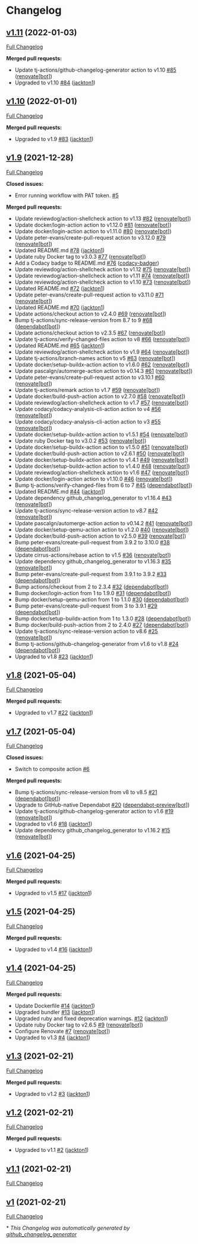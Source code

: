 # Changelog

## [v1.11](https://github.com/tj-actions/github-changelog-generator/tree/v1.11) (2022-01-03)

[Full Changelog](https://github.com/tj-actions/github-changelog-generator/compare/v1.10...v1.11)

**Merged pull requests:**

- Update tj-actions/github-changelog-generator action to v1.10 [\#85](https://github.com/tj-actions/github-changelog-generator/pull/85) ([renovate[bot]](https://github.com/apps/renovate))
- Upgraded to v1.10 [\#84](https://github.com/tj-actions/github-changelog-generator/pull/84) ([jackton1](https://github.com/jackton1))

## [v1.10](https://github.com/tj-actions/github-changelog-generator/tree/v1.10) (2022-01-01)

[Full Changelog](https://github.com/tj-actions/github-changelog-generator/compare/v1.9...v1.10)

**Merged pull requests:**

- Upgraded to v1.9 [\#83](https://github.com/tj-actions/github-changelog-generator/pull/83) ([jackton1](https://github.com/jackton1))

## [v1.9](https://github.com/tj-actions/github-changelog-generator/tree/v1.9) (2021-12-28)

[Full Changelog](https://github.com/tj-actions/github-changelog-generator/compare/v1.8...v1.9)

**Closed issues:**

- Error running workflow with PAT token. [\#5](https://github.com/tj-actions/github-changelog-generator/issues/5)

**Merged pull requests:**

- Update reviewdog/action-shellcheck action to v1.13 [\#82](https://github.com/tj-actions/github-changelog-generator/pull/82) ([renovate[bot]](https://github.com/apps/renovate))
- Update docker/login-action action to v1.12.0 [\#81](https://github.com/tj-actions/github-changelog-generator/pull/81) ([renovate[bot]](https://github.com/apps/renovate))
- Update docker/login-action action to v1.11.0 [\#80](https://github.com/tj-actions/github-changelog-generator/pull/80) ([renovate[bot]](https://github.com/apps/renovate))
- Update peter-evans/create-pull-request action to v3.12.0 [\#79](https://github.com/tj-actions/github-changelog-generator/pull/79) ([renovate[bot]](https://github.com/apps/renovate))
- Updated README.md [\#78](https://github.com/tj-actions/github-changelog-generator/pull/78) ([jackton1](https://github.com/jackton1))
- Update ruby Docker tag to v3.0.3 [\#77](https://github.com/tj-actions/github-changelog-generator/pull/77) ([renovate[bot]](https://github.com/apps/renovate))
- Add a Codacy badge to README.md [\#76](https://github.com/tj-actions/github-changelog-generator/pull/76) ([codacy-badger](https://github.com/codacy-badger))
- Update reviewdog/action-shellcheck action to v1.12 [\#75](https://github.com/tj-actions/github-changelog-generator/pull/75) ([renovate[bot]](https://github.com/apps/renovate))
- Update reviewdog/action-shellcheck action to v1.11 [\#74](https://github.com/tj-actions/github-changelog-generator/pull/74) ([renovate[bot]](https://github.com/apps/renovate))
- Update reviewdog/action-shellcheck action to v1.10 [\#73](https://github.com/tj-actions/github-changelog-generator/pull/73) ([renovate[bot]](https://github.com/apps/renovate))
- Updated README.md [\#72](https://github.com/tj-actions/github-changelog-generator/pull/72) ([jackton1](https://github.com/jackton1))
- Update peter-evans/create-pull-request action to v3.11.0 [\#71](https://github.com/tj-actions/github-changelog-generator/pull/71) ([renovate[bot]](https://github.com/apps/renovate))
- Updated README.md [\#70](https://github.com/tj-actions/github-changelog-generator/pull/70) ([jackton1](https://github.com/jackton1))
- Update actions/checkout action to v2.4.0 [\#69](https://github.com/tj-actions/github-changelog-generator/pull/69) ([renovate[bot]](https://github.com/apps/renovate))
- Bump tj-actions/sync-release-version from 8.7 to 9 [\#68](https://github.com/tj-actions/github-changelog-generator/pull/68) ([dependabot[bot]](https://github.com/apps/dependabot))
- Update actions/checkout action to v2.3.5 [\#67](https://github.com/tj-actions/github-changelog-generator/pull/67) ([renovate[bot]](https://github.com/apps/renovate))
- Update tj-actions/verify-changed-files action to v8 [\#66](https://github.com/tj-actions/github-changelog-generator/pull/66) ([renovate[bot]](https://github.com/apps/renovate))
- Updated README.md [\#65](https://github.com/tj-actions/github-changelog-generator/pull/65) ([jackton1](https://github.com/jackton1))
- Update reviewdog/action-shellcheck action to v1.9 [\#64](https://github.com/tj-actions/github-changelog-generator/pull/64) ([renovate[bot]](https://github.com/apps/renovate))
- Update tj-actions/branch-names action to v5 [\#63](https://github.com/tj-actions/github-changelog-generator/pull/63) ([renovate[bot]](https://github.com/apps/renovate))
- Update docker/setup-buildx-action action to v1.6.0 [\#62](https://github.com/tj-actions/github-changelog-generator/pull/62) ([renovate[bot]](https://github.com/apps/renovate))
- Update pascalgn/automerge-action action to v0.14.3 [\#61](https://github.com/tj-actions/github-changelog-generator/pull/61) ([renovate[bot]](https://github.com/apps/renovate))
- Update peter-evans/create-pull-request action to v3.10.1 [\#60](https://github.com/tj-actions/github-changelog-generator/pull/60) ([renovate[bot]](https://github.com/apps/renovate))
- Update tj-actions/remark action to v1.7 [\#59](https://github.com/tj-actions/github-changelog-generator/pull/59) ([renovate[bot]](https://github.com/apps/renovate))
- Update docker/build-push-action action to v2.7.0 [\#58](https://github.com/tj-actions/github-changelog-generator/pull/58) ([renovate[bot]](https://github.com/apps/renovate))
- Update reviewdog/action-shellcheck action to v1.7 [\#57](https://github.com/tj-actions/github-changelog-generator/pull/57) ([renovate[bot]](https://github.com/apps/renovate))
- Update codacy/codacy-analysis-cli-action action to v4 [\#56](https://github.com/tj-actions/github-changelog-generator/pull/56) ([renovate[bot]](https://github.com/apps/renovate))
- Update codacy/codacy-analysis-cli-action action to v3 [\#55](https://github.com/tj-actions/github-changelog-generator/pull/55) ([renovate[bot]](https://github.com/apps/renovate))
- Update docker/setup-buildx-action action to v1.5.1 [\#54](https://github.com/tj-actions/github-changelog-generator/pull/54) ([renovate[bot]](https://github.com/apps/renovate))
- Update ruby Docker tag to v3.0.2 [\#53](https://github.com/tj-actions/github-changelog-generator/pull/53) ([renovate[bot]](https://github.com/apps/renovate))
- Update docker/setup-buildx-action action to v1.5.0 [\#51](https://github.com/tj-actions/github-changelog-generator/pull/51) ([renovate[bot]](https://github.com/apps/renovate))
- Update docker/build-push-action action to v2.6.1 [\#50](https://github.com/tj-actions/github-changelog-generator/pull/50) ([renovate[bot]](https://github.com/apps/renovate))
- Update docker/setup-buildx-action action to v1.4.1 [\#49](https://github.com/tj-actions/github-changelog-generator/pull/49) ([renovate[bot]](https://github.com/apps/renovate))
- Update docker/setup-buildx-action action to v1.4.0 [\#48](https://github.com/tj-actions/github-changelog-generator/pull/48) ([renovate[bot]](https://github.com/apps/renovate))
- Update reviewdog/action-shellcheck action to v1.6 [\#47](https://github.com/tj-actions/github-changelog-generator/pull/47) ([renovate[bot]](https://github.com/apps/renovate))
- Update docker/login-action action to v1.10.0 [\#46](https://github.com/tj-actions/github-changelog-generator/pull/46) ([renovate[bot]](https://github.com/apps/renovate))
- Bump tj-actions/verify-changed-files from 6 to 7 [\#45](https://github.com/tj-actions/github-changelog-generator/pull/45) ([dependabot[bot]](https://github.com/apps/dependabot))
- Updated README.md [\#44](https://github.com/tj-actions/github-changelog-generator/pull/44) ([jackton1](https://github.com/jackton1))
- Update dependency github\_changelog\_generator to v1.16.4 [\#43](https://github.com/tj-actions/github-changelog-generator/pull/43) ([renovate[bot]](https://github.com/apps/renovate))
- Update tj-actions/sync-release-version action to v8.7 [\#42](https://github.com/tj-actions/github-changelog-generator/pull/42) ([renovate[bot]](https://github.com/apps/renovate))
- Update pascalgn/automerge-action action to v0.14.2 [\#41](https://github.com/tj-actions/github-changelog-generator/pull/41) ([renovate[bot]](https://github.com/apps/renovate))
- Update docker/setup-qemu-action action to v1.2.0 [\#40](https://github.com/tj-actions/github-changelog-generator/pull/40) ([renovate[bot]](https://github.com/apps/renovate))
- Update docker/build-push-action action to v2.5.0 [\#39](https://github.com/tj-actions/github-changelog-generator/pull/39) ([renovate[bot]](https://github.com/apps/renovate))
- Bump peter-evans/create-pull-request from 3.9.2 to 3.10.0 [\#38](https://github.com/tj-actions/github-changelog-generator/pull/38) ([dependabot[bot]](https://github.com/apps/dependabot))
- Update cirrus-actions/rebase action to v1.5 [\#36](https://github.com/tj-actions/github-changelog-generator/pull/36) ([renovate[bot]](https://github.com/apps/renovate))
- Update dependency github\_changelog\_generator to v1.16.3 [\#35](https://github.com/tj-actions/github-changelog-generator/pull/35) ([renovate[bot]](https://github.com/apps/renovate))
- Bump peter-evans/create-pull-request from 3.9.1 to 3.9.2 [\#33](https://github.com/tj-actions/github-changelog-generator/pull/33) ([dependabot[bot]](https://github.com/apps/dependabot))
- Bump actions/checkout from 2 to 2.3.4 [\#32](https://github.com/tj-actions/github-changelog-generator/pull/32) ([dependabot[bot]](https://github.com/apps/dependabot))
- Bump docker/login-action from 1 to 1.9.0 [\#31](https://github.com/tj-actions/github-changelog-generator/pull/31) ([dependabot[bot]](https://github.com/apps/dependabot))
- Bump docker/setup-qemu-action from 1 to 1.1.0 [\#30](https://github.com/tj-actions/github-changelog-generator/pull/30) ([dependabot[bot]](https://github.com/apps/dependabot))
- Bump peter-evans/create-pull-request from 3 to 3.9.1 [\#29](https://github.com/tj-actions/github-changelog-generator/pull/29) ([dependabot[bot]](https://github.com/apps/dependabot))
- Bump docker/setup-buildx-action from 1 to 1.3.0 [\#28](https://github.com/tj-actions/github-changelog-generator/pull/28) ([dependabot[bot]](https://github.com/apps/dependabot))
- Bump docker/build-push-action from 2 to 2.4.0 [\#27](https://github.com/tj-actions/github-changelog-generator/pull/27) ([dependabot[bot]](https://github.com/apps/dependabot))
- Update tj-actions/sync-release-version action to v8.6 [\#25](https://github.com/tj-actions/github-changelog-generator/pull/25) ([renovate[bot]](https://github.com/apps/renovate))
- Bump tj-actions/github-changelog-generator from v1.6 to v1.8 [\#24](https://github.com/tj-actions/github-changelog-generator/pull/24) ([dependabot[bot]](https://github.com/apps/dependabot))
- Upgraded to v1.8 [\#23](https://github.com/tj-actions/github-changelog-generator/pull/23) ([jackton1](https://github.com/jackton1))

## [v1.8](https://github.com/tj-actions/github-changelog-generator/tree/v1.8) (2021-05-04)

[Full Changelog](https://github.com/tj-actions/github-changelog-generator/compare/v1.7...v1.8)

**Merged pull requests:**

- Upgraded to v1.7 [\#22](https://github.com/tj-actions/github-changelog-generator/pull/22) ([jackton1](https://github.com/jackton1))

## [v1.7](https://github.com/tj-actions/github-changelog-generator/tree/v1.7) (2021-05-04)

[Full Changelog](https://github.com/tj-actions/github-changelog-generator/compare/v1.6...v1.7)

**Closed issues:**

- Switch to composite action [\#6](https://github.com/tj-actions/github-changelog-generator/issues/6)

**Merged pull requests:**

- Bump tj-actions/sync-release-version from v8 to v8.5 [\#21](https://github.com/tj-actions/github-changelog-generator/pull/21) ([dependabot[bot]](https://github.com/apps/dependabot))
- Upgrade to GitHub-native Dependabot [\#20](https://github.com/tj-actions/github-changelog-generator/pull/20) ([dependabot-preview[bot]](https://github.com/apps/dependabot-preview))
- Update tj-actions/github-changelog-generator action to v1.6 [\#19](https://github.com/tj-actions/github-changelog-generator/pull/19) ([renovate[bot]](https://github.com/apps/renovate))
- Upgraded to v1.6 [\#18](https://github.com/tj-actions/github-changelog-generator/pull/18) ([jackton1](https://github.com/jackton1))
- Update dependency github\_changelog\_generator to v1.16.2 [\#15](https://github.com/tj-actions/github-changelog-generator/pull/15) ([renovate[bot]](https://github.com/apps/renovate))

## [v1.6](https://github.com/tj-actions/github-changelog-generator/tree/v1.6) (2021-04-25)

[Full Changelog](https://github.com/tj-actions/github-changelog-generator/compare/v1.5...v1.6)

**Merged pull requests:**

- Upgraded to v1.5 [\#17](https://github.com/tj-actions/github-changelog-generator/pull/17) ([jackton1](https://github.com/jackton1))

## [v1.5](https://github.com/tj-actions/github-changelog-generator/tree/v1.5) (2021-04-25)

[Full Changelog](https://github.com/tj-actions/github-changelog-generator/compare/v1.4...v1.5)

**Merged pull requests:**

- Upgraded to v1.4 [\#16](https://github.com/tj-actions/github-changelog-generator/pull/16) ([jackton1](https://github.com/jackton1))

## [v1.4](https://github.com/tj-actions/github-changelog-generator/tree/v1.4) (2021-04-25)

[Full Changelog](https://github.com/tj-actions/github-changelog-generator/compare/v1.3...v1.4)

**Merged pull requests:**

- Update Dockerfile [\#14](https://github.com/tj-actions/github-changelog-generator/pull/14) ([jackton1](https://github.com/jackton1))
- Upgraded bundler [\#13](https://github.com/tj-actions/github-changelog-generator/pull/13) ([jackton1](https://github.com/jackton1))
- Upgraded ruby and fixed deprecation warnings. [\#12](https://github.com/tj-actions/github-changelog-generator/pull/12) ([jackton1](https://github.com/jackton1))
- Update ruby Docker tag to v2.6.5 [\#9](https://github.com/tj-actions/github-changelog-generator/pull/9) ([renovate[bot]](https://github.com/apps/renovate))
- Configure Renovate [\#7](https://github.com/tj-actions/github-changelog-generator/pull/7) ([renovate[bot]](https://github.com/apps/renovate))
- Upgraded to v1.3 [\#4](https://github.com/tj-actions/github-changelog-generator/pull/4) ([jackton1](https://github.com/jackton1))

## [v1.3](https://github.com/tj-actions/github-changelog-generator/tree/v1.3) (2021-02-21)

[Full Changelog](https://github.com/tj-actions/github-changelog-generator/compare/v1.2...v1.3)

**Merged pull requests:**

- Upgraded to v1.2 [\#3](https://github.com/tj-actions/github-changelog-generator/pull/3) ([jackton1](https://github.com/jackton1))

## [v1.2](https://github.com/tj-actions/github-changelog-generator/tree/v1.2) (2021-02-21)

[Full Changelog](https://github.com/tj-actions/github-changelog-generator/compare/v1.1...v1.2)

**Merged pull requests:**

- Upgraded to v1.1 [\#2](https://github.com/tj-actions/github-changelog-generator/pull/2) ([jackton1](https://github.com/jackton1))

## [v1.1](https://github.com/tj-actions/github-changelog-generator/tree/v1.1) (2021-02-21)

[Full Changelog](https://github.com/tj-actions/github-changelog-generator/compare/v1...v1.1)

## [v1](https://github.com/tj-actions/github-changelog-generator/tree/v1) (2021-02-21)

[Full Changelog](https://github.com/tj-actions/github-changelog-generator/compare/ffa35139b8f946ad67197790e00444a93424428f...v1)



\* *This Changelog was automatically generated by [github_changelog_generator](https://github.com/github-changelog-generator/github-changelog-generator)*
